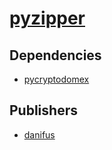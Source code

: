 # [pyzipper](https://pypi.org/project/pyzipper)

## Dependencies
- [pycryptodomex](packages/p/pycryptodomex.md)



## Publishers
- [danifus](https://pypi.org/user/danifus)

